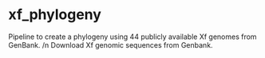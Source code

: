 # xf_phylogeny
Pipeline to create a phylogeny using 44 publicly available Xf genomes from GenBank. /n
Download Xf genomic sequences from Genbank.
